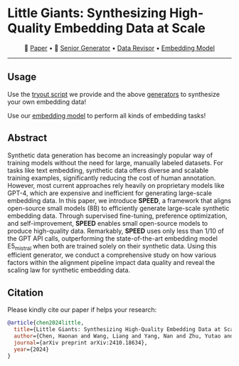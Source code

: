 # Little Giants: Synthesizing High-Quality Embedding Data at Scale


<p align="center">
📖 <a href="https://arxiv.org/pdf/2410.18634" target="_blank">Paper</a> • 🤗 <a href="https://huggingface.co/Haon-Chen/speed-synthesis-7b-senior" target="_blank">Senior Generator</a> • <a href="https://huggingface.co/Haon-Chen/speed-synthesis-7b-revisor" target="_blank">Data Revisor</a> • <a href="https://huggingface.co/Haon-Chen/speed-embedding-7b-instruct" target="_blank">Embedding Model</a>  <br>
</p>

---

## Usage

Use the [tryout script](https://huggingface.co/Haon-Chen/speed-synthesis-7b-senior) we provide and the above [generators](https://huggingface.co/Haon-Chen/speed-synthesis-7b-senior) to synthesize your own embedding data!

Use our [embedding model](https://huggingface.co/Haon-Chen/speed-embedding-7b-instruct) to perform all kinds of embedding tasks!

## Abstract

Synthetic data generation has become an increasingly popular way of training models without the need for large, manually labeled datasets. For tasks like text embedding, synthetic data offers diverse and scalable training examples, significantly reducing the cost of human annotation. However, most current approaches rely heavily on proprietary models like GPT-4, which are expensive and inefficient for generating large-scale embedding data. In this paper, we introduce **SPEED**, a framework that aligns open-source small models (8B) to efficiently generate large-scale synthetic embedding data. Through supervised fine-tuning, preference optimization, and self-improvement, **SPEED** enables small open-source models to produce high-quality data.  Remarkably, **SPEED** uses only less than 1/10 of the GPT API calls, outperforming the state-of-the-art embedding model E5$_\text{mistral}$ when both are trained solely on their synthetic data. Using this efficient generator, we conduct a comprehensive study on how various factors within the alignment pipeline impact data quality and reveal the scaling law for synthetic embedding data.


## Citation
Please kindly cite our paper if helps your research:
```BibTex
@article{chen2024little,
  title={Little Giants: Synthesizing High-Quality Embedding Data at Scale},
  author={Chen, Haonan and Wang, Liang and Yang, Nan and Zhu, Yutao and Zhao, Ziliang and Wei, Furu and Dou, Zhicheng},
  journal={arXiv preprint arXiv:2410.18634},
  year={2024}
}
```
